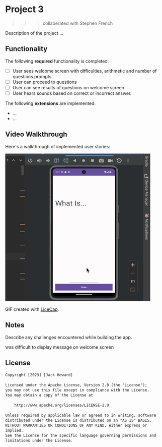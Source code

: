 # Project 3

>>> collaberated with Stephen French

Description of the project ...

## Functionality 

The following **required** functionality is completed:

* [ ] User sees welcome screen with difficulties, arithmetic and number of questions prompts
* [ ] User can proceed to questions
* [ ] User can see results of questions on welcome screen
* [ ] User hears sounds based on correct or incorrect answer.

The following **extensions** are implemented:

* ...
* ...

## Video Walkthrough

Here's a walkthrough of implemented user stories:

![](https://github.com/howardjh/Project4/blob/Project4/Projec4Demo.gif)

GIF created with [LiceCap](http://www.cockos.com/licecap/).

## Notes

Describe any challenges encountered while building the app.

was difficult to display message on welcome screen

## License

    Copyright [2023] [Jack Howard]

    Licensed under the Apache License, Version 2.0 (the "License");
    you may not use this file except in compliance with the License.
    You may obtain a copy of the License at

        http://www.apache.org/licenses/LICENSE-2.0

    Unless required by applicable law or agreed to in writing, software
    distributed under the License is distributed on an "AS IS" BASIS,
    WITHOUT WARRANTIES OR CONDITIONS OF ANY KIND, either express or implied.
    See the License for the specific language governing permissions and
    limitations under the License.
